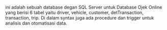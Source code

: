 ini adalah sebuah database degan SQL Server untuk Database Ojek Online yang berisi 6 tabel yaitu driver, vehicle, customer, detTransaction, transaction, trip. Di dalam syntax juga ada procedure dan trigger untuk analisis dan otomatisasi data.
